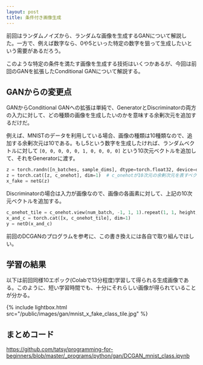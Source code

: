 ```yaml
---
layout: post
title: 条件付き画像生成
---
```


前回はランダムノイズから、ランダムな画像を生成するGANについて解説した。一方で、例えば数字なら、0や5といった特定の数字を狙って生成したいという需要があるだろう。

このような特定の条件を満たす画像を生成する技術はいくつかあるが、今回は前回のGANを拡張したConditional GANについて解説する。

## GANからの変更点

GANからConditional GANへの拡張は単純で、GeneratorとDiscriminatorの両方の入力に対して、どの種類の画像を生成したいのかを意味する余剰次元を追加するだけだ。

例えば、MNISTのデータを利用している場合、画像の種類は10種類なので、追加する余剰次元は10である。もし5という数字を生成したければ、ランダムベクトルに対して `[0, 0, 0, 0, 0, 1, 0, 0, 0, 0]` という10次元ベクトルを追加して、それをGeneratorに渡す。

```python
z = torch.randn([n_batches, sample_dims], dtype=torch.float32, device=device)
z = torch.cat([z, c_onehot], dim=1)  # c_onehotが10次元の余剰次元を表すベクトル
x_fake = netG(z)
```

Discriminatorの場合は入力が画像なので、画像の各画素に対して、上記の10次元ベクトルを追加する。

```python
c_onehot_tile = c_onehot.view(num_batch, -1, 1, 1).repeat(1, 1, height, width)
x_and_c = torch.cat([x, c_onehot_tile], dim=1)
y = netD(x_and_c)
```

前回のDCGANのプログラムを参考に、この書き換えには各自で取り組んでほしい。

## 学習の結果

以下は前回同様10エポック(Colabで13分程度)学習して得られる生成画像である。このように、短い学習時間でも、十分にそれらしい画像が得られていることが分かる。

{% include lightbox.html src="/public/images/gan/mnist_x_fake_class_tile.jpg" %}

## まとめコード

<https://github.com/tatsy/programming-for-beginners/blob/master/_programs/python/gan/DCGAN_mnist_class.ipynb>
